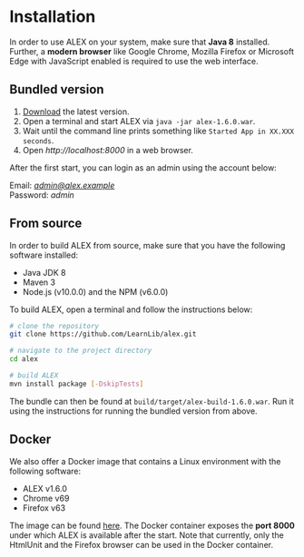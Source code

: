 # Installation

In order to use ALEX on your system, make sure that **Java 8** installed.
Further, a **modern browser** like Google Chrome, Mozilla Firefox or Microsoft Edge with JavaScript enabled is required to use the web interface.


## Bundled version

1. [Download][download] the latest version.
2. Open a terminal and start ALEX via `java -jar alex-1.6.0.war`.
3. Wait until the command line prints something like `Started App in XX.XXX seconds`.
3. Open *http://localhost:8000* in a web browser.

After the first start, you can login as an admin using the account below:

Email: *admin@alex.example* <br>
Password: *admin*


## From source

In order to build ALEX from source, make sure that you have the following software installed:

* Java JDK 8
* Maven 3
* Node.js (v10.0.0) and the NPM (v6.0.0)

To build ALEX, open a terminal and follow the instructions below:

```bash
# clone the repository
git clone https://github.com/LearnLib/alex.git

# navigate to the project directory
cd alex

# build ALEX
mvn install package [-DskipTests]
```

The bundle can then be found at `build/target/alex-build-1.6.0.war`.
Run it using the instructions for running the bundled version from above.


## Docker

We also offer a Docker image that contains a Linux environment with the following software:

* ALEX v1.6.0
* Chrome v69
* Firefox v63

The image can be found [here](docker).
The Docker container exposes the **port 8000** under which ALEX is available after the start.
Note that currently, only the HtmlUnit and the Firefox browser can be used in the Docker container.

[download]: https://github.com/LearnLib/alex/releases/download/v1.6.0/alex-1.6.0.war
[docker]: https://github.com/scce/docker-images/tree/master/alex-server
